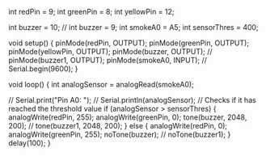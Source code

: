 int redPin = 9;
int greenPin = 8;
int yellowPin = 12;

int buzzer = 10;
// int buzzer = 9;
int smokeA0 = A5;
int sensorThres = 400;

void setup() 
{
  pinMode(redPin, OUTPUT);
  pinMode(greenPin, OUTPUT);
  pinMode(yellowPin, OUTPUT);
  pinMode(buzzer, OUTPUT);
  // pinMode(buzzer1, OUTPUT);
  pinMode(smokeA0, INPUT);
  // Serial.begin(9600);
}

void loop() 
{
  int analogSensor = analogRead(smokeA0);

  // Serial.print("Pin A0: ");
  // Serial.println(analogSensor);
  // Checks if it has reached the threshold value
  if (analogSensor > sensorThres)
  {
    analogWrite(redPin, 255);
    analogWrite(greenPin, 0);
    tone(buzzer, 2048, 200);
    // tone(buzzer1, 2048, 200);
  }
  else
  {
    analogWrite(redPin, 0);
    analogWrite(greenPin, 255);
    noTone(buzzer);
    // noTone(buzzer1);
  }
  delay(100);
}
